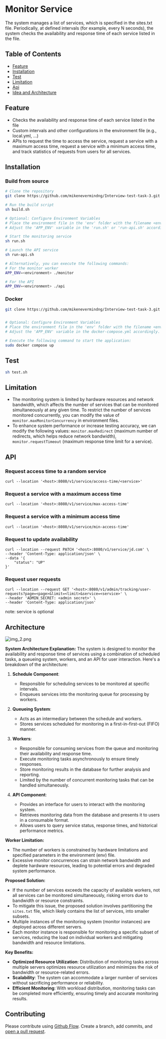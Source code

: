 # Monitor Service

The system manages a list of services, which is specified in the sites.txt file. Periodically, 
at defined intervals (for example, every N seconds), the system checks the availability and 
response time of each service listed in the file.

## Table of Contents
- [Feature](#Feature)
- [Installation](#Installation)
- [Test](#Test)
- [Limitation](#Limitation)
- [Api](#Api)
- [Idea and Architecture](#Architecture)

## Feature
- Checks the availability and response time of each service listed in the file 
- Custom intervals and other configurations in the environment file (e.g., local.yml, ...)
- APIs to request the time to access the service, request a service with a maximum access time, request a service with a minimum access time, and track statistics of requests from users for all services.

## Installation

### Build from source
```sh
# Clone the repository
git clone https://github.com/mikenevermindng/Interview-test-task-3.git

# Run the build script
sh build.sh

# Optional: Configure Environment Variables
# Place the environment file in the 'env' folder with the filename <environment>.yml
# Adjust the 'APP_ENV' variable in the 'run.sh' or 'run-api.sh' accordingly.

# Start the monitoring service
sh run.sh

# Launch the API service
sh run-api.sh

# Alternatively, you can execute the following commands:
# For the monitor worker
APP_ENV=<environment> ./monitor

# For the API
APP_ENV=<environment> ./api
```

### Docker
```sh
git clone https://github.com/mikenevermindng/Interview-test-task-3.git


# Optional: Configure Environment Variables
# Place the environment file in the 'env' folder with the filename <environment>.yml
# Adjust the 'APP_ENV' variable in the docker-compose.yml accordingly.

# Execute the following command to start the application:
sudo docker compose up 
```

## Test
```sh
sh test.sh
```

## Limitation
- The monitoring system is limited by hardware resources and network bandwidth, which affects the number of services that can be monitored simultaneously at any given time. To restrict the number of services monitored concurrently, you can modify the value of `monitor.maxMonitorConcurrency` in environment files.
- To enhance system performance or increase testing accuracy, we can modify the following values: `monitor.maxRedirect` (maximum number of redirects, which helps reduce network bandwidth), `monitor.requestTimeout` (maximum response time limit for a service).

## API
### Request access time to a random service
```shell
curl --location '<host>:8080/v1/service/access-time/<service>'
```

### Request a service with a maximum access time
```shell
curl --location '<host>:8080/v1/service/max-access-time'
```

### Request a service with a minimum access time
```shell
curl --location '<host>:8080/v1/service/min-access-time'
```

### Request to update availability
```shell
curl --location --request PATCH '<host>:8080/v1/service/jd.com' \
--header 'Content-Type: application/json' \
--data '{
    "status": "UP"
}'
```

### Request user requests
```shell
curl --location --request GET '<host>:8080/v1/admin/tracking/user-requests?page=<page>&limit=<limit>&service=<service>' \
--header 'ADMIN_SECRET: <admin secret>' \
--header 'Content-Type: application/json'
```

note: service is optional

## Architecture
![img_2.png](img_2.png)

**System Architecture Explanation:**
The system is designed to monitor the availability and response time of services using a combination of scheduled tasks, a queueing system, workers, and an API for user interaction. Here's a breakdown of the architecture:
1. **Schedule Component**:
    - Responsible for scheduling services to be monitored at specific intervals.
    - Enqueues services into the monitoring queue for processing by workers.

2. **Queueing System**:
    - Acts as an intermediary between the schedule and workers.
    - Stores services scheduled for monitoring in a first-in-first-out (FIFO) manner.

3. **Workers**:
    - Responsible for consuming services from the queue and monitoring their availability and response time.
    - Execute monitoring tasks asynchronously to ensure timely responses.
    - Store monitoring results in the database for further analysis and reporting.
    - Limited by the number of concurrent monitoring tasks that can be handled simultaneously.

4. **API Component**:
    - Provides an interface for users to interact with the monitoring system.
    - Retrieves monitoring data from the database and presents it to users in a consumable format.
    - Allows users to query service status, response times, and historical performance metrics.

**Worker Limitation:**
- The number of workers is constrained by hardware limitations and specified parameters in the environment (env) file.
- Excessive monitor concurrences can strain network bandwidth and deplete hardware resources, leading to potential errors and degraded system performance.

**Proposed Solution:**
- If the number of services exceeds the capacity of available workers, not all services can be monitored simultaneously, risking errors due to bandwidth or resource constraints.
- To mitigate this issue, the proposed solution involves partitioning the `sites.txt` file, which likely contains the list of services, into smaller subsets.
- Multiple instances of the monitoring system (monitor instances) are deployed across different servers.
- Each monitor instance is responsible for monitoring a specific subset of services, reducing the load on individual workers and mitigating bandwidth and resource limitations.

**Key Benefits:**
- **Optimized Resource Utilization**: Distribution of monitoring tasks across multiple servers optimizes resource utilization and minimizes the risk of bandwidth or resource-related errors.
- **Scalability**: The system can accommodate a larger number of services without sacrificing performance or reliability.
- **Efficient Monitoring**: With workload distribution, monitoring tasks can be completed more efficiently, ensuring timely and accurate monitoring results.

## Contributing

Please contribute using [Github Flow](https://github.com/mikenevermindng/Interview-test-task-3). Create a branch, add commits, and [open a pull request](https://github.com/mikenevermindng/Interview-test-task-3/pulls).